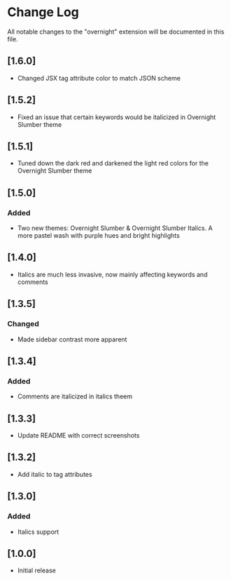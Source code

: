 # Change Log

All notable changes to the "overnight" extension will be documented in this file.

## [1.6.0]

-   Changed JSX tag attribute color to match JSON scheme

## [1.5.2]

-   Fixed an issue that certain keywords would be italicized in Overnight Slumber theme

## [1.5.1]

-   Tuned down the dark red and darkened the light red colors for the Overnight Slumber theme

## [1.5.0]

### Added

-   Two new themes: Overnight Slumber & Overnight Slumber Italics. A more pastel wash with purple hues and bright highlights

## [1.4.0]

-   Italics are much less invasive, now mainly affecting keywords and comments

## [1.3.5]

### Changed

-   Made sidebar contrast more apparent

## [1.3.4]

### Added

-   Comments are italicized in italics theem

## [1.3.3]

-   Update README with correct screenshots

## [1.3.2]

-   Add italic to tag attributes

## [1.3.0]

### Added

-   Italics support

## [1.0.0]

-   Initial release
